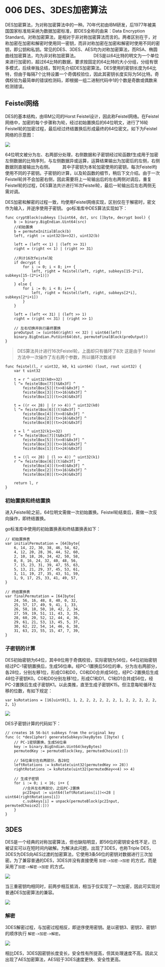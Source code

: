 # 006 DES、3DES加密算法

DES加密算法，为对称加密算法中的一种。70年代初由IBM研发，后1977年被美国国家标准局采纳为数据加密标准，即DES全称的由来：Data Encryption Standard。对称加密算法，是相对于非对称加密算法而言的。两者区别在于，对称加密在加密和解密时使用同一密钥，而非对称加密在加密和解密时使用不同的密钥，即公钥和私钥。常见的DES、3DES、AES均为对称加密算法，而RSA、椭圆曲线加密算法，均为非对称加密算法。
 
　　DES是以64比特的明文为一个单位来进行加密的，超过64比特的数据，要求按固定的64比特的大小分组，分组有很多模式，后续单独总结，暂时先介绍DES加密算法。DES使用的密钥长度为64比特，但由于每隔7个比特设置一个奇偶校验位，因此其密钥长度实际为56比特。奇偶校验为最简单的错误检测码，即根据一组二进制代码中1的个数是奇数或偶数来检测错误。

## Feistel网络

DES的基本结构，由IBM公司的Horst Feistel设计，因此称Feistel网络。在Feistel网络中，加密的每个步骤称为轮，经过初始置换后的64位明文，进行了16轮Feistel轮的加密过程，最后经过终结置换后形成最终的64位密文。如下为Feistel网络的示意图：

![](http://olgjbx93m.bkt.clouddn.com/5f65e67ee5cbf1514c5614e944684cc1af2a4096.jpg)  

64位明文被分为左、右两部分处理，右侧数据和子密钥经过轮函数f生成用于加密左侧数据的比特序列，与左侧数据异或运算，运算结果输出为加密后的左侧，右侧数据则直接输出为右侧。
　　其中子密钥为本轮加密使用的密钥，每次Feistel均使用不同的子密钥。子密钥的计算，以及轮函数的细节，稍后下文介绍。由于一次Feistel轮并不会加密右侧，因此需要将上一轮输出后的左右两侧对调后，重复Feistel轮的过程，DES算法共计进行16次Feistel轮，最后一轮输出后左右两侧无需对调。

DES加密和解密的过程一致，均使用Feistel网络实现，区别仅在于解密时，密文作为输入，并逆序使用子密钥。
go标准库中DES算法实现如下：

```  
func cryptBlock(subkeys []uint64, dst, src []byte, decrypt bool) {
	b := binary.BigEndian.Uint64(src)
	//初始置换
	b = permuteInitialBlock(b)
	left, right := uint32(b>>32), uint32(b)

	left = (left << 1) | (left >> 31)
	right = (right << 1) | (right >> 31)

	//共计16次feistel轮
	if decrypt {
		for i := 0; i < 8; i++ {
			left, right = feistel(left, right, subkeys[15-2*i], subkeys[15-(2*i+1)])
		}
	} else {
		for i := 0; i < 8; i++ {
			left, right = feistel(left, right, subkeys[2*i], subkeys[2*i+1])
		}
	}

	left = (left << 31) | (left >> 1)
	right = (right << 31) | (right >> 1)

	// 左右切换并执行最终置换
	preOutput := (uint64(right) << 32) | uint64(left)
	binary.BigEndian.PutUint64(dst, permuteFinalBlock(preOutput))
}
```

> DES算法共计进行16次Feistel轮，上面却只有循环了8次
> 这是由于 feistel 方法中一次操作了左右两个参数，所以循环次数减半

```
func feistel(l, r uint32, k0, k1 uint64) (lout, rout uint32) {
	var t uint32

	t = r ^ uint32(k0>>32)
	l ^= feistelBox[7][t&0x3f] ^
		feistelBox[5][(t>>8)&0x3f] ^
		feistelBox[3][(t>>16)&0x3f] ^
		feistelBox[1][(t>>24)&0x3f]

	t = ((r << 28) | (r >> 4)) ^ uint32(k0)
	l ^= feistelBox[6][(t)&0x3f] ^
		feistelBox[4][(t>>8)&0x3f] ^
		feistelBox[2][(t>>16)&0x3f] ^
		feistelBox[0][(t>>24)&0x3f]

	t = l ^ uint32(k1>>32)
	r ^= feistelBox[7][t&0x3f] ^
		feistelBox[5][(t>>8)&0x3f] ^
		feistelBox[3][(t>>16)&0x3f] ^
		feistelBox[1][(t>>24)&0x3f]

	t = ((l << 28) | (l >> 4)) ^ uint32(k1)
	r ^= feistelBox[6][(t)&0x3f] ^
		feistelBox[4][(t>>8)&0x3f] ^
		feistelBox[2][(t>>16)&0x3f] ^
		feistelBox[0][(t>>24)&0x3f]

	return l, r
}
```

### 初始置换和终结置换

进入Feistel轮之前，64位明文需做一次初始置换。Feistel轮结束后，需做一次反向操作，即终结置换。

go标准库中使用的初始置换表和终结置换表如下：

```
// 初始置换表
var initialPermutation = [64]byte{
	6, 14, 22, 30, 38, 46, 54, 62,
	4, 12, 20, 28, 36, 44, 52, 60,
	2, 10, 18, 26, 34, 42, 50, 58,
	0, 8, 16, 24, 32, 40, 48, 56,
	7, 15, 23, 31, 39, 47, 55, 63,
	5, 13, 21, 29, 37, 45, 53, 61,
	3, 11, 19, 27, 35, 43, 51, 59,
	1, 9, 17, 25, 33, 41, 49, 57,
}

// 终结置换表
var finalPermutation = [64]byte{
	24, 56, 16, 48, 8, 40, 0, 32,
	25, 57, 17, 49, 9, 41, 1, 33,
	26, 58, 18, 50, 10, 42, 2, 34,
	27, 59, 19, 51, 11, 43, 3, 35,
	28, 60, 20, 52, 12, 44, 4, 36,
	29, 61, 21, 53, 13, 45, 5, 37,
	30, 62, 22, 54, 14, 46, 6, 38,
	31, 63, 23, 55, 15, 47, 7, 39,
}
```

### 子密钥的计算

DES初始密钥为64位，其中8位用于奇偶校验，实际密钥为56位，64位初始密钥经过PC-1密钥置换后，生成56位串。经PC-1置换后56位的串，分为左右两部分，各28位，分别左移1位，形成C0和D0，C0和D0合并成56位，经PC-2置换后生成48位子密钥K0。C0和D0分别左移1位，形成C1和D1，C1和D1合并成56位，经PC-2置换后生成子密钥K1。以此类推，直至生成子密钥K15。但注意每轮循环左移的位数，有如下规定：

```
var ksRotations = [16]uint8{1, 1, 2, 2, 2, 2, 2, 2, 1, 2, 2, 2, 2, 2, 2, 1}
```

![](http://olgjbx93m.bkt.clouddn.com/2131235146206893dc337d83.jpg)

DES子密钥计算的代码如下：

```
// creates 16 56-bit subkeys from the original key
func (c *desCipher) generateSubkeys(keyBytes []byte) {
	// PC-1密钥置换，生成56位串
	key := binary.BigEndian.Uint64(keyBytes)
	permutedKey := permuteBlock(key, permutedChoice1[:])

	// 56位串分左右两部分，各28位
	leftRotations := ksRotate(uint32(permutedKey >> 28))
	rightRotations := ksRotate(uint32(permutedKey<<4) >> 4)

	// 生成子密钥
	for i := 0; i < 16; i++ {
		//合并左右两部分，之后PC-2置换
		pc2Input := uint64(leftRotations[i])<<28 | uint64(rightRotations[i])
		c.subkeys[i] = unpack(permuteBlock(pc2Input, permutedChoice2[:]))
	}
}
```


## 3DES

DES是一个经典的对称加密算法，但也缺陷明显，即56位的密钥安全性不足，已被证实可以在短时间内破解。为解决此问题，出现了3DES，也称Triple DES，3DES为DES向AES过渡的加密算法，它使用3条56位的密钥对数据进行三次加密。为了兼容普通的DES，3DES并没有直接使用 `加密->加密->加密` 的方式，而是采用了`加密->解密->加密` 的方式。

![](http://oscd4dgpc.bkt.clouddn.com/00f3fb2538ec90b80eb9.jpg)

当三重密钥均相同时，前两步相互抵消，相当于仅实现了一次加密，因此可实现对普通DES加密算法的兼容。

![](http://oscd4dgpc.bkt.clouddn.com/7de5d8dfcd0bd221596384.jpg)

### 解密

3DES解密过程，与加密过程相反，即逆序使用密钥。是以密钥3、密钥2、密钥1的顺序执行 `解密->加密->解密`。

![](http://oscd4dgpc.bkt.clouddn.com/WX20180216-083713.png)

相比DES，3DES因密钥长度变长，安全性有所提高，但其处理速度不高。因此又出现了AES加密算法，AES较于3DES速度更快、安全性更高。


